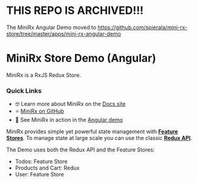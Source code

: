 # THIS REPO IS ARCHIVED!!!
The MiniRx Angular Demo moved to https://github.com/spierala/mini-rx-store/tree/master/apps/mini-rx-angular-demo

# MiniRx Store Demo (Angular)

MiniRx is a RxJS Redux Store.

### Quick Links

-   🤓 Learn more about MiniRx on the [Docs site](https://mini-rx.io)
-   ⭐ [MiniRx on GitHub](https://github.com/spierala/mini-rx-store)
-   🚀 See MiniRx in action in the [Angular demo](https://angular-demo.mini-rx.io)

MiniRx provides simple yet powerful state management with **[Feature Stores](https://spierala.github.io/mini-rx-store/docs/fs-quick-start)**.
To manage state at large scale you can use the classic **[Redux API](https://spierala.github.io/mini-rx-store/docs/redux)**.

The Demo uses both the Redux API and the Feature Stores:

-   Todos: Feature Store
-   Products and Cart: Redux
-   User: Feature Store
